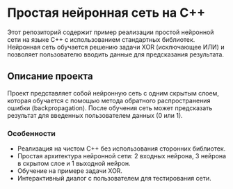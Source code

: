 # Простая нейронная сеть на C++

Этот репозиторий содержит пример реализации простой нейронной сети на языке C++ с использованием стандартных библиотек. Нейронная сеть обучается решению задачи XOR (исключающее ИЛИ) и позволяет пользователю вводить данные для предсказания результата.

## Описание проекта

Проект представляет собой нейронную сеть с одним скрытым слоем, которая обучается с помощью метода обратного распространения ошибки (backpropagation). После обучения сеть может предсказать результат для введенных пользователем данных (0 или 1).

### Особенности
- Реализация на чистом C++ без использования сторонних библиотек.
- Простая архитектура нейронной сети: 2 входных нейрона, 3 нейрона в скрытом слое и 1 выходной нейрон.
- Обучение на примере задачи XOR.
- Интерактивный диалог с пользователем для тестирования сети.

